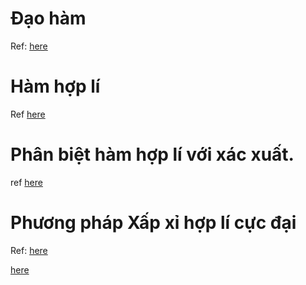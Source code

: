 # Đạo hàm 

Ref: [here](https://blog.daovanhung.com/post/giai-thich-ban-chat-cua-dao-ham-tich-phan-va-vi-phan)

# Hàm hợp lí 
Ref [here](http://dangnguyenit.blogspot.com/2018/10/uoc-luong-hop-ly-cuc-aimaximum.html)

# Phân biệt hàm hợp lí với xác xuất. 
ref [here](https://kierandg.blogspot.com/2016/05/so-luoc-log-likelihood-maximum-likelihood-estimation.html)


# Phương pháp Xấp xỉ hợp lí cực đại 

Ref: [here](https://dominhhai.github.io/vi/2017/10/sampling-parameters-estimation/#2-2-mle)

[here](https://www.youtube.com/watch?v=ySk9r04UT7M&list=PLpDNYPX7w1RYeDSr3q0EJA978jjuMz4TX&index=12)

